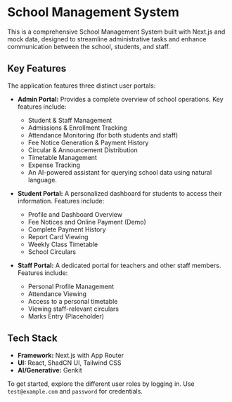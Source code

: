# School Management System

This is a comprehensive School Management System built with Next.js and mock data, designed to streamline administrative tasks and enhance communication between the school, students, and staff.

## Key Features

The application features three distinct user portals:

- **Admin Portal:** Provides a complete overview of school operations. Key features include:
  - Student & Staff Management
  - Admissions & Enrollment Tracking
  - Attendance Monitoring (for both students and staff)
  - Fee Notice Generation & Payment History
  - Circular & Announcement Distribution
  - Timetable Management
  - Expense Tracking
  - An AI-powered assistant for querying school data using natural language.

- **Student Portal:** A personalized dashboard for students to access their information. Features include:
  - Profile and Dashboard Overview
  - Fee Notices and Online Payment (Demo)
  - Complete Payment History
  - Report Card Viewing
  - Weekly Class Timetable
  - School Circulars

- **Staff Portal:** A dedicated portal for teachers and other staff members. Features include:
  - Personal Profile Management
  - Attendance Viewing
  - Access to a personal timetable
  - Viewing staff-relevant circulars
  - Marks Entry (Placeholder)

## Tech Stack

- **Framework:** Next.js with App Router
- **UI:** React, ShadCN UI, Tailwind CSS
- **AI/Generative:** Genkit

To get started, explore the different user roles by logging in. Use `test@example.com` and `password` for credentials.